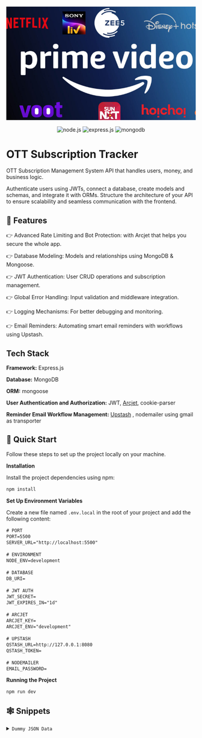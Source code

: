 ![Title](images/title.jpg)

<div align="center">
 <img src="https://img.shields.io/badge/node.js-339933?style=for-the-badge&logo=Node.js&logoColor=white" alt="node.js" />
    <img src="https://img.shields.io/badge/express.js-000000?style=for-the-badge&logo=express&logoColor=white" alt="express.js" />
    <img src="https://img.shields.io/badge/-MongoDB-13aa52?style=for-the-badge&logo=mongodb&logoColor=white" alt="mongodb" />
</div>

# OTT Subscription Tracker

OTT Subscription Management System API that handles users, money, and business logic.

Authenticate users using JWTs, connect a database, create models and schemas, and integrate it with ORMs. Structure the architecture of your API to ensure scalability and seamless communication with the frontend.


## <a name="features">🔋 Features</a>

👉 Advanced Rate Limiting and Bot Protection: with Arcjet that helps you secure the whole app.

👉 Database Modeling: Models and relationships using MongoDB & Mongoose.

👉 JWT Authentication: User CRUD operations and subscription management.

👉 Global Error Handling: Input validation and middleware integration.

👉 Logging Mechanisms: For better debugging and monitoring.

👉 Email Reminders: Automating smart email reminders with workflows using Upstash.



## Tech Stack

**Framework:** Express.js

**Database:** MongoDB

**ORM:** mongoose

**User Authentication and Authorization:** JWT, [Arcjet](https://arcjet.com/), cookie-parser

**Reminder Email Workflow Management:** [Upstash](https://upstash.com/) , nodemailer using gmail as transporter

## <a name="quick-start">🤸 Quick Start</a>

Follow these steps to set up the project locally on your machine.


**Installation**

Install the project dependencies using npm:

```bash
npm install
```

**Set Up Environment Variables**

Create a new file named `.env.local` in the root of your project and add the following content:

```env
# PORT
PORT=5500
SERVER_URL="http://localhost:5500"

# ENVIRONMENT
NODE_ENV=development

# DATABASE
DB_URI=

# JWT AUTH
JWT_SECRET=
JWT_EXPIRES_IN="1d"

# ARCJET
ARCJET_KEY=
ARCJET_ENV="development"

# UPSTASH
QSTASH_URL=http://127.0.0.1:8080
QSTASH_TOKEN=

# NODEMAILER
EMAIL_PASSWORD=
```


**Running the Project**

```bash
npm run dev
```

## <a name="snippets">🕸️ Snippets</a>

<details>
<summary><code>Dummy JSON Data</code></summary>

```json
{
  "name": "Javascript Mastery Elite Membership",
  "price": 139.00,
  "currency": "USD",
  "frequency": "monthly",
  "category": "Entertainment",
  "startDate": "2025-01-20T00:00:00.000Z",
  "paymentMethod": "Credit Card"
}
```

</details>
